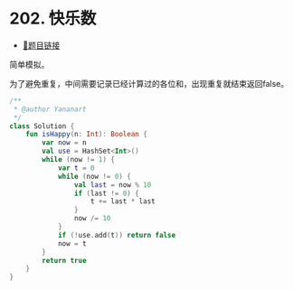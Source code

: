 # 202. 快乐数

- [🔗题目链接](https://leetcode-cn.com/problems/happy-number/)

简单模拟。

为了避免重复，中间需要记录已经计算过的各位和，出现重复就结束返回false。

```kotlin
/**
 * @author Yananart
 */
class Solution {
    fun isHappy(n: Int): Boolean {
        var now = n
        val use = HashSet<Int>()
        while (now != 1) {
            var t = 0
            while (now != 0) {
                val last = now % 10
                if (last != 0) {
                    t += last * last
                }
                now /= 10
            }
            if (!use.add(t)) return false
            now = t
        }
        return true
    }
}
```
